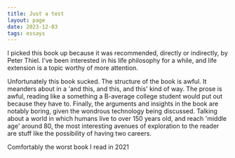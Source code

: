 ```yaml
---
title: Just a test
layout: page
date: 2023-12-03
tags: essays
---
```


I picked this book up because it was recommended, directly or indirectly, by Peter Thiel. I've been interested in his life philosophy for a while, and life extension is a topic worthy of more attention.

Unfortunately this book sucked. The structure of the book is awful. It meanders about in a 'and this, and this, and this' kind of way. The prose is awful, reading like a something a B-average college student would put out because they have to. Finally, the arguments and insights in the book are notably boring, given the wondrous technology being discussed. Talking about a world in which humans live to over 150 years old, and reach 'middle age' around 80, the most interesting avenues of exploration to the reader are stuff like the possibility of having two careers.

Comfortably the worst book I read in 2021